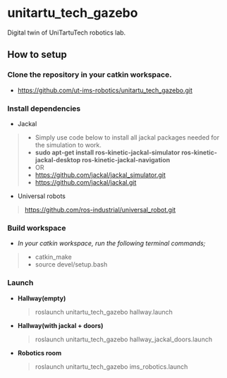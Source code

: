 # unitartu_tech_gazebo
Digital twin of UniTartuTech robotics lab. 

## How to setup
### Clone the repository in your catkin workspace. 
* https://github.com/ut-ims-robotics/unitartu_tech_gazebo.git

### Install dependencies
* Jackal
> * Simply use code below to install all jackal packages needed for the simulation to work. 
> * **sudo apt-get install ros-kinetic-jackal-simulator ros-kinetic-jackal-desktop ros-kinetic-jackal-navigation**
> * OR
> * https://github.com/jackal/jackal_simulator.git
> * https://github.com/jackal/jackal.git

* Universal robots
> https://github.com/ros-industrial/universal_robot.git
> 
### Build workspace
* *In your catkin workspace, run the following terminal commands;*
> * catkin_make
> * source devel/setup.bash
> 
### Launch 
* **Hallway(empty)**
  > roslaunch unitartu_tech_gazebo hallway.launch
* **Hallway(with jackal + doors)**
  > roslaunch unitartu_tech_gazebo hallway_jackal_doors.launch
* **Robotics room**
  > roslaunch unitartu_tech_gazebo ims_robotics.launch
